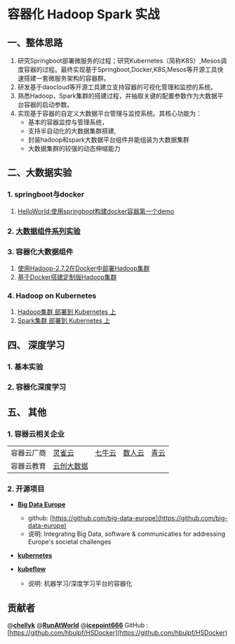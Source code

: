 # 容器化 Hadoop Spark 实战 #
## 一、整体思路 ##
1. 研究Springboot部署微服务的过程；研究Kubernetes（简称K8S）,Mesos调度容器的过程。最终实现基于Springboot,Docker,K8S,Mesos等开源工具快速搭建一套微服务架构的容器群。
2. 研发基于daocloud等开源工具建立支持容器的可视化管理和监控的系统。
3. 熟悉Hadoop，Spark集群的搭建过程，并抽取关键的配置参数作为大数据平台容器的启动参数。
4. 实现基于容器的自定义大数据平台管理与监控系统。其核心功能为：
	- 基本的容器监控与管理系统，
	- 支持半自动化的大数据集群搭建,
	- 封装hadoop和spark大数据平台组件并能组装为大数据集群
	- 大数据集群的较强的动态伸缩能力

## 二、大数据实验
### 1. springboot与docker
1. [HelloWorld:使用springboot构建docker容器第一个demo](./springboot_docker/docker-spring-boot)

### 2. [大数据组件系列实验](./experiments/README.md)

### 3. 容器化大数据组件
1. [使用Hadoop-2.7.2在Docker中部署Hadoop集群](./hadoopspark/demo_1-HadoopClusterRaw)
2. [基于Docker搭建定制版Hadoop集群](./hadoopspark/demo_2-docker-cluster)


### 4. Hadoop on Kubernetes
1. [ Hadoop集群 部署到 Kubernetes 上](./k8s_apps/hadoop_on_k8s/)
1. [ Spark集群 部署到 Kubernetes 上](./k8s_apps/spark_on_k8s/)

## 四、 深度学习
### 1. 基本实验
### 2. 容器化深度学习

## 五、 其他
### 1. 容器云相关企业
<table>
<tr> 
<td> 容器云厂商 </td><td> <a href='http://www.alauda.cn/product/detail/id/68.html'>灵雀云</a></td>
<td> <a href='https://www.qiniu.com/products/kirk'>七牛云</td>
<td> <a href='https://www.shurenyun.com/scene-bigdata.html'>数人云</td>
<td> <a href='https://www.qingcloud.com'>青云</td>
</tr>
<tr><td> 容器云教育 </td><td><a href='http://www.cstor.cn/'>云创大数据</td></td></tr>
</table>

### 2. 开源项目
+   **[Big Data Europe](https://www.big-data-europe.eu/)**  
    - github: [https://github.com/big-data-europe](https://github.com/big-data-europe)  
	- 说明: Integrating Big Data, software & communicaties for addressing Europe's societal challenges
+   **[kubernetes](https://https://github.com/kubernetes/kubernetes)**

+ 	**[kubeflow](https://github.com/kubeflow/kubeflow)** 
	- 说明: 机器学习/深度学习平台的容器化


## 贡献者

@[**chellyk**](https://github.com/chellyk) @[**RunAtWorld**](http://www.github.com/RunAtWorld) @[**icepoint666**](https://www.github.com/icepoint666) 
GitHub : [https://github.com/hbulpf/HSDocker](https://github.com/hbulpf/HSDocker)

